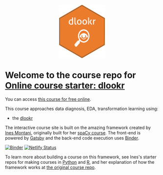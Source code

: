 <p align="center">
<img src="static/logo.svg" align="center" width="150px"/>
</p>

# Welcome to the course repo for **[Online course starter: dlookr](https://course-starter-dlookr.netlify.com/)**

You can access [this course for free online](https://supervised-ml-course.netlify.com/).

This course approaches data diagnosis, EDA, transformation learning using:

- the [dlookr](https://choonghyunryu.github.io/dlookr/)

The interactive course site is built on the amazing framework created by [Ines Montani](https://ines.io/), originally built for her [spaCy course](https://course.spacy.io).  The front-end is powered by
[Gatsby](http://gatsbyjs.org/) and the back-end code execution uses [Binder](https://mybinder.org).

[![Binder](https://mybinder.org/badge_logo.svg)](https://mybinder.org/v2/gh/choonghyunryu/course-starter-dlookr/binder)
[![Netlify Status](https://api.netlify.com/api/v1/badges/d47e6b80-e1a0-42c6-9633-8aa5d6d11ab2/deploy-status)](https://app.netlify.com/sites/course-starter-dlookr/deploys)

To learn more about building a course on this framework, see Ines's starter repos for making courses in [Python](https://github.com/ines/course-starter-python) and [R](https://github.com/ines/course-starter-r), and her explanation of how the framework works at [the original course repo](https://github.com/ines/spacy-course#-faq). 

